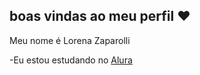 ## boas vindas ao meu perfil ❤️

Meu nome é Lorena Zaparolli

-Eu estou estudando no [Alura](https://www.alura.gov.br)
